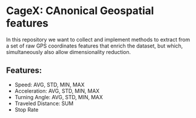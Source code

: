 # CageX: CAnonical Geospatial features

In this repository we want to collect and implement methods to extract 
from a set of raw GPS coordinates features that enrich the dataset, 
but which, simultaneously also allow dimensionality reduction.

## Features:

- Speed: AVG, STD, MIN, MAX
- Acceleration: AVG, STD, MIN, MAX
- Turning Angle: AVG, STD, MIN, MAX
- Traveled Distance: SUM
- Stop Rate